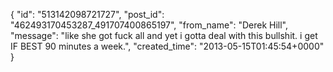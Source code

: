  {
   "id": "513142098721727",
   "post_id": "462493170453287_491707400865197",
   "from_name": "Derek Hill",
   "message": "like she got fuck all and yet i gotta deal with this bullshit. i get IF BEST 90 minutes a week.",
   "created_time": "2013-05-15T01:45:54+0000"
 }
